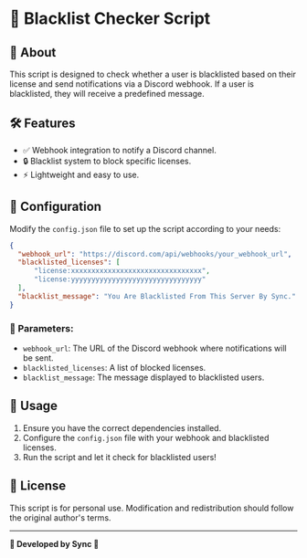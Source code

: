 # 🚀 Blacklist Checker Script

## 📌 About
This script is designed to check whether a user is blacklisted based on their license and send notifications via a Discord webhook. If a user is blacklisted, they will receive a predefined message.

## 🛠️ Features
- ✅ Webhook integration to notify a Discord channel.
- 🔒 Blacklist system to block specific licenses.
- ⚡ Lightweight and easy to use.

## 📂 Configuration
Modify the `config.json` file to set up the script according to your needs:

```json
{
  "webhook_url": "https://discord.com/api/webhooks/your_webhook_url",
  "blacklisted_licenses": [
      "license:xxxxxxxxxxxxxxxxxxxxxxxxxxxxxxxx",
      "license:yyyyyyyyyyyyyyyyyyyyyyyyyyyyyyyy"
  ],
  "blacklist_message": "You Are Blacklisted From This Server By Sync."
}
```

### 🔧 Parameters:
- `webhook_url`: The URL of the Discord webhook where notifications will be sent.
- `blacklisted_licenses`: A list of blocked licenses.
- `blacklist_message`: The message displayed to blacklisted users.

## 🚀 Usage
1. Ensure you have the correct dependencies installed.
2. Configure the `config.json` file with your webhook and blacklisted licenses.
3. Run the script and let it check for blacklisted users!

## 📜 License
This script is for personal use. Modification and redistribution should follow the original author's terms.

---
**🔰 Developed by Sync 🔰**

